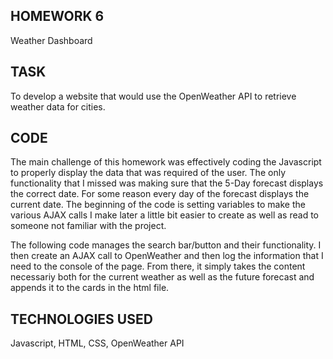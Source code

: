 ## HOMEWORK 6
Weather Dashboard

## TASK
To develop a website that would use the OpenWeather API to retrieve weather data for cities.

## CODE
The main challenge of this homework was effectively coding the Javascript to properly display the data that was required of the user. The only functionality that I missed was making sure that the 5-Day forecast displays the correct date. For some reason every day of the forecast displays the current date. The beginning of the code is setting variables to make the various AJAX calls I make later a little bit easier to create as well as read to someone not familiar with the project. 

The following code manages the search bar/button and their functionality. I then create an AJAX call to OpenWeather and then log the information that I need to the console of the page. From there, it simply takes the content necessariy both for the current weather as well as the future forecast and appends it to the cards in the html file. 

## TECHNOLOGIES USED
Javascript, HTML, CSS, OpenWeather API